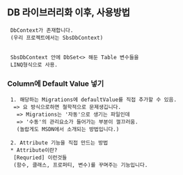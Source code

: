 ﻿## DB 라이브러리화 이후, 사용방법
```
 DbContext가 존재합니다.
 (우리 프로젝트에서는 SbsDbContext)


 SbsDbContext 안에 DbSet<> 해둔 Table 변수들을 
 LINQ형식으로 사용.
```

### Column에 Default Value 넣기
```
 1. 해당하는 Migrations에 defaultValue를 직접 추가할 수 있음.
  => 요 방식으로하면 철학적으로 문제생깁니다.
   => Migrations는 '자동'으로 생기는 파일인데
   => '수동'의 관리요소가 들어가는 부분이 껄끄러움.
   (놀랍게도 MSDN에서 소개되는 방법입니다.)
 
 2. Attribute 기능을 직접 만드는 방법
 * Attribute이란? 
  [Requried] 이런것들
  (함수, 클래스, 프로퍼티, 변수)를 꾸며주는 기능입니다.


```